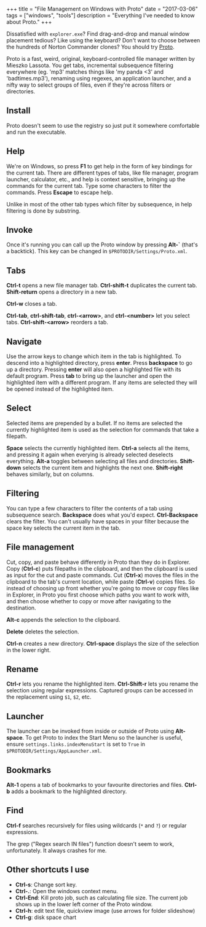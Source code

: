 +++
title = "File Management on Windows with Proto"
date = "2017-03-06"
tags = ["windows", "tools"]
description = "Everything I've needed to know about Proto."
+++

Dissatisfied with `explorer.exe`? Find drag-and-drop and manual window placement tedious? Like using the keyboard? Don't want to choose between the hundreds of Norton Commander clones? You should try [Proto](http://miechu.pl/proto/).

Proto is a fast, weird, original, keyboard-controlled file manager written by Mieszko Lassota. You get tabs, incremental subsequence filtering everywhere (eg. 'mp3' matches things like 'my panda &lt;3' and 'badtimes.mp3'), renaming using regexes, an application launcher, and a nifty way to select groups of files, even if they're across filters or directories.

## Install

Proto doesn't seem to use the registry so just put it somewhere comfortable and run the executable.

## Help

We're on Windows, so press **F1** to get help in the form of key bindings for the current tab. There are different types of tabs, like file manager, program launcher, calculator, etc., and help is context sensitive, bringing up the commands for the current tab. Type some characters to filter the commands. Press **Escape** to escape help.

Unlike in most of the other tab types which filter by subsequence, in help filtering is done by substring.

## Invoke

Once it's running you can call up the Proto window by pressing **Alt-\`** (that's a backtick). This key can be changed in `$PROTODIR/Settings/Proto.xml`.

## Tabs

**Ctrl-t** opens a new file manager tab. **Ctrl-shift-t** duplicates the current tab. **Shift-return** opens a directory in a new tab.

**Ctrl-w** closes a tab.

**Ctrl-tab**, **ctrl-shift-tab**, **ctrl-&lt;arrow&gt;**, and **ctrl-&lt;number&gt;** let you select tabs. **Ctrl-shift-&lt;arrow&gt;** reorders a tab.

## Navigate

Use the arrow keys to change which item in the tab is highlighted. To descend into a highlighted directory, press **enter**. Press **backspace** to go up a directory. Pressing **enter** will also open a highlighted file with its default program. Press **tab** to bring up the launcher and open the highlighted item with a different program. If any items are selected they will be opened instead of the highlighted item.

## Select

Selected items are prepended by a bullet. If no items are selected the currently highlighted item is used as the selection for commands that take a filepath.

**Space** selects the currently highlighted item. **Ctrl-a** selects all the items, and pressing it again when everying is already selected deselects everything.  **Alt-a** toggles between selecting all files and directories. **Shift-down** selects the current item and highlights the next one. **Shift-right** behaves similarly, but on columns.

## Filtering

You can type a few characters to filter the contents of a tab using subsequence search. **Backspace** does what you'd expect. **Ctrl-Backspace** clears the filter. You can't usually have spaces in your filter because the space key selects the current item in the tab.

## File management

Cut, copy, and paste behave differently in Proto than they do in Explorer. Copy (**Ctrl-c**) puts filepaths in the clipboard, and then the clipboard is used as input for the cut and paste commands. Cut (**Ctrl-x**) moves the files in the clipboard to the tab's current location, while paste (**Ctrl-v**) copies files. So instead of choosing up front whether you're going to move or copy files like in Explorer, in Proto you first choose which paths you want to work with, and then choose whether to copy or move after navigating to the destination.

**Alt-c** appends the selection to the clipboard.

**Delete** deletes the selection. 

**Ctrl-n** creates a new directory. **Ctrl-space** displays the size of the selection in the lower right.

## Rename

**Ctrl-r** lets you rename the highlighted item. **Ctrl-Shift-r** lets you rename the selection using regular expressions. Captured groups can be accessed in the replacement using `$1`, `$2`, etc.

## Launcher

The launcher can be invoked from inside or outside of Proto using **Alt-space**. To get Proto to index the Start Menu so the launcher is useful, ensure `settings.links.indexMenuStart` is set to `True` in `$PROTODIR/Settings/AppLauncher.xml`. 

## Bookmarks

**Alt-1** opens a tab of bookmarks to your favourite directories and files. **Ctrl-b** adds a bookmark to the highlighted directory.

## Find

**Ctrl-f** searches recursively for files using wildcards (`*` and `?`) or regular expressions.

The grep ("Regex search IN files") function doesn't seem to work, unfortunately. It always crashes for me.

## Other shortcuts I use

* **Ctrl-s**: Change sort key.
* **Ctrl-.**: Open the windows context menu.
* **Ctrl-End**: Kill proto job, such as calculating file size. The current job shows up in the lower left corner of the Proto window.
* **Ctrl-h**: edit text file, quickview image (use arrows for folder slideshow)
* **Ctrl-g**: disk space chart

